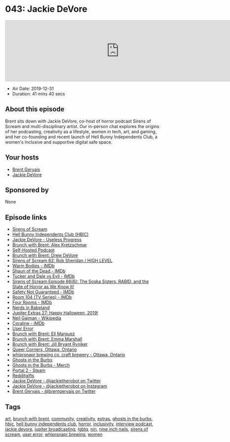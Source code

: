# 043: Jackie DeVore

<iframe src="https://player.fireside.fm/v2/WTrMvATU+uCiAQxIQ?theme=dark" width="740" height="200" frameborder="0" scrolling="no"></iframe>

* Air Date: 2019-12-31
* Duration: 41 mins 40 secs

## About this episode

Brent sits down with Jackie DeVore, co-host of horror podcast Sirens of Scream and multi-disciplinary artist. Our in-person chat explores the origins of her podcasting, creativity as a lifestyle, women in tech, art, and gaming, and her co-founding and recent launch of Hell Bunny Independents Club, a women's inclusive and supportive digital safe space.

## Your hosts
* [Brent Gervais](https://extras.show//hosts/brent)
* [Jackie DeVore](https://extras.show//guests/jackiebot)

## Sponsored by

None



## Episode links

  * [Sirens of Scream](http://sirensofscream.com/ "Sirens of Scream")
  * [Hell Bunny Independents Club (HBIC)](http://hellbunnyindependents.club "Hell Bunny Independents Club \(HBIC\)")
  * [Jackie DeVore - Useless Progress](https://uselessprogress.com/ "Jackie DeVore - Useless Progress")
  * [Brunch with Brent: Alex Kretzschmar](https://extras.show/7 "Brunch with Brent: Alex Kretzschmar")
  * [Self-Hosted Podcast](https://selfhosted.show/ "Self-Hosted Podcast")
  * [Brunch with Brent: Drew DeVore](https://extras.show/10 "Brunch with Brent: Drew DeVore")
  * [Sirens of Scream 62: Rob Sheridan / HIGH LEVEL](https://sirensofscream.simplecast.fm/highlevel "Sirens of Scream 62: Rob Sheridan / HIGH LEVEL")
  * [Warm Bodies - IMDb](https://www.imdb.com/title/tt1588173/ "Warm Bodies - IMDb")
  * [Shaun of the Dead - IMDb](https://www.imdb.com/title/tt0365748/ "Shaun of the Dead - IMDb")
  * [Tucker and Dale vs Evil - IMDb](https://www.imdb.com/title/tt1465522/ "Tucker and Dale vs Evil - IMDb")
  * [Sirens of Scream Episode 66(6): The Soska Sisters, RABID, and the State of Horror as We Know It!](https://sirensofscream.simplecast.fm/twistedtwins "Sirens of Scream Episode 66\(6\): The Soska Sisters, RABID, and the State of Horror as We Know It!")
  * [Safety Not Guaranteed - IMDb](https://www.imdb.com/title/tt1862079/ "Safety Not Guaranteed - IMDb")
  * [Room 104 (TV Series) - IMDb](https://www.imdb.com/title/tt6064882/ "Room 104 \(TV Series\) - IMDb")
  * [Four Rooms - IMDb](https://www.imdb.com/title/tt0113101/ "Four Rooms - IMDb")
  * [Nerds in Babeland](http://nerdsinbabeland.com/ "Nerds in Babeland")
  * [Jupiter Extras 27: Happy Halloween, 2019!](https://extras.show/27 "Jupiter Extras 27: Happy Halloween, 2019!")
  * [Neil Gaiman - Wikipedia](https://en.wikipedia.org/wiki/Neil_Gaiman "Neil Gaiman - Wikipedia")
  * [Coraline - IMDb](https://www.imdb.com/title/tt0327597/ "Coraline - IMDb")
  * [User Error](https://error.show/ "User Error")
  * [Brunch with Brent: Ell Marquez](https://extras.show/15 "Brunch with Brent: Ell Marquez")
  * [Brunch with Brent: Emma Marshall](https://extras.show/33 "Brunch with Brent: Emma Marshall")
  * [Brunch with Brent: Jill Bryant Ryniker](https://extras.show/31 "Brunch with Brent: Jill Bryant Ryniker")
  * [Queer Corners, Ottawa, Ontario](https://www.facebook.com/queercorners/ "Queer Corners, Ottawa, Ontario")
  * [whiprsnapr brewing co. craft brewery - Ottawa, Ontario](https://whiprsnaprbrewingco.com/ "whiprsnapr brewing co. craft brewery - Ottawa, Ontario")
  * [Ghosts in the Burbs](https://www.ghostsintheburbs.com/ "Ghosts in the Burbs")
  * [Ghosts in the Burbs - Merch](https://www.ghostsintheburbs.com/services-3 "Ghosts in the Burbs - Merch")
  * [Portal 2 - Steam](https://store.steampowered.com/app/620/Portal_2/ "Portal 2 - Steam")
  * [Redditgifts](https://www.redditgifts.com/ "Redditgifts")
  * [Jackie DeVore - @jackietherobot on Twitter](https://twitter.com/jackietherobot "Jackie DeVore - @jackietherobot on Twitter")
  * [Jackie DeVore - @jackietherobot on Instagram](https://www.instagram.com/jackietherobot/ "Jackie DeVore - @jackietherobot on Instagram")
  * [Brent Gervais - @brentgervais on Twitter](https://twitter.com/brentgervais "Brent Gervais - @brentgervais on Twitter")



## Tags

[art](https://extras.show//tags/art), [brunch with brent](https://extras.show//tags/brunch%20with%20brent), [community](https://extras.show//tags/community), [creativity](https://extras.show//tags/creativity), [extras](https://extras.show//tags/extras), [ghosts in the burbs](https://extras.show//tags/ghosts%20in%20the%20burbs), [hbic](https://extras.show//tags/hbic), [hell bunny independents club](https://extras.show//tags/hell%20bunny%20independents%20club), [horror](https://extras.show//tags/horror), [inclusivity](https://extras.show//tags/inclusivity), [interview podcast](https://extras.show//tags/interview%20podcast), [jackie devore](https://extras.show//tags/jackie%20devore), [jupiter broadcasting](https://extras.show//tags/jupiter%20broadcasting), [lgbtq](https://extras.show//tags/lgbtq), [nin](https://extras.show//tags/nin), [nine inch nails](https://extras.show//tags/nine%20inch%20nails), [sirens of scream](https://extras.show//tags/sirens%20of%20scream), [user error](https://extras.show//tags/user%20error), [whiprsnapr brewing](https://extras.show//tags/whiprsnapr%20brewing), [women](https://extras.show//tags/women)